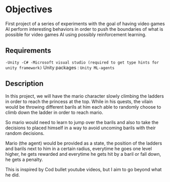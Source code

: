 # Objectives
First project of a series of experiments with the goal of having video games AI perform interesting behaviors in order to push the boundaries of what is possible for video games AI using possibly reinforcement learning.

## Requirements 
`
-Unity
-C#
-Microsoft visual studio (required to get type hints for unity framework)
`
Unity packages :
`
Unity ML-agents
`

## Description
In this project, we will have the mario character slowly climbing the ladders in order to reach the princess at the top. While in his quests, the vilain would be throwing different barils at him each able to randomly choose to climb down the ladder
 in order to reach mario.

 So mario would need to learn to jump over the barils and also to take the decisions to placed himself in a way to avoid uncoming barils with their random decisions.

 Mario (the agent) would be provided as a state, the position of the ladders and barils next to him in a certain radius, everytime he goes one level higher, he gets rewarded and everytime he gets hit by a baril or fall down, he gets a penalty.

 This is inspired by Cod bullet youtube videos, but I aim to go beyond what he did.
